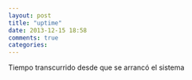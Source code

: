 ```yaml
---
layout: post
title: "uptime"
date: 2013-12-15 18:58
comments: true
categories: 
---
```

Tiempo transcurrido desde que se arrancó el sistema

